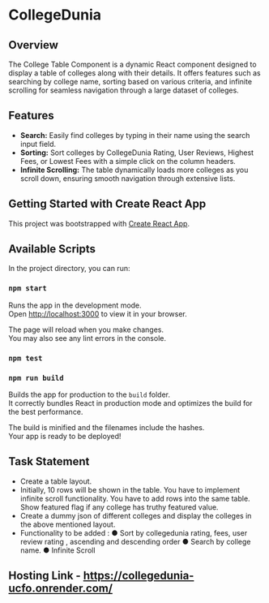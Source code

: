 # CollegeDunia

## Overview

The College Table Component is a dynamic React component designed to display a table of colleges along with their details. It offers features such as searching by college name, sorting based on various criteria, and infinite scrolling for seamless navigation through a large dataset of colleges.

## Features

- **Search:** Easily find colleges by typing in their name using the search input field.
- **Sorting:** Sort colleges by CollegeDunia Rating, User Reviews, Highest Fees, or Lowest Fees with a simple click on the column headers.
- **Infinite Scrolling:** The table dynamically loads more colleges as you scroll down, ensuring smooth navigation through extensive lists.


## Getting Started with Create React App

This project was bootstrapped with [Create React App](https://github.com/facebook/create-react-app).

## Available Scripts

In the project directory, you can run:

### `npm start`

Runs the app in the development mode.\
Open [http://localhost:3000](http://localhost:3000) to view it in your browser.

The page will reload when you make changes.\
You may also see any lint errors in the console.

### `npm test`

### `npm run build`

Builds the app for production to the `build` folder.\
It correctly bundles React in production mode and optimizes the build for the best performance.

The build is minified and the filenames include the hashes.\
Your app is ready to be deployed!

## Task Statement

- Create a table layout.
- Initially, 10 rows will be shown in the table. You have to implement infinite scroll functionality.
  You have to add rows into the same table. Show featured flag if any college has truthy featured
  value.
- Create a dummy json of different colleges and display the colleges in the above mentioned
layout.
- Functionality to be added :
● Sort by collegedunia rating, fees, user review rating , ascending and descending order
● Search by college name.
● Infinite Scroll

## Hosting Link - https://collegedunia-ucfo.onrender.com/


